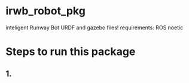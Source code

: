 # irwb_robot_pkg
inteligent Runway Bot URDF and gazebo files!
requirements: ROS noetic

# Steps to run this package
## 1.